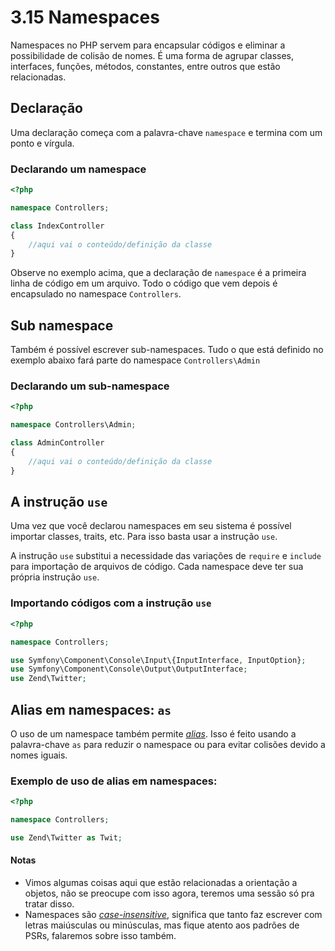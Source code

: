 # 3.15 Namespaces

Namespaces no PHP servem para encapsular códigos e eliminar a possibilidade de
colisão de nomes. É uma forma de agrupar classes, interfaces, funções, métodos, constantes, entre outros que estão relacionadas.

## Declaração

Uma declaração começa com a palavra-chave `namespace` e termina com um ponto e vírgula.

### Declarando um namespace

```php
<?php

namespace Controllers;

class IndexController
{
    //aqui vai o conteúdo/definição da classe
}
```

Observe no exemplo acima, que a declaração de `namespace` é a primeira linha de código em um arquivo.
Todo o código que vem depois é encapsulado no namespace `Controllers`.

## Sub namespace

Também é possível escrever sub-namespaces. Tudo o que está definido no exemplo abaixo fará parte do
namespace `Controllers\Admin`

### Declarando um sub-namespace

```php
<?php

namespace Controllers\Admin;

class AdminController
{
    //aqui vai o conteúdo/definição da classe
}
```

## A instrução `use`

Uma vez que você declarou namespaces em seu sistema é possível importar classes, traits, etc.
Para isso basta usar a instrução `use`.

A instrução `use` substitui a necessidade das variações de `require` e `include` para importação de arquivos de código.
Cada namespace deve ter sua própria instrução `use`.

### Importando códigos com a instrução `use`

```php
<?php

namespace Controllers;

use Symfony\Component\Console\Input\{InputInterface, InputOption};
use Symfony\Component\Console\Output\OutputInterface;
use Zend\Twitter;
```

## Alias em namespaces: `as`

O uso de um namespace também permite [*alias*](https://pt.wikipedia.org/wiki/Alias_(comando)). Isso é feito usando a palavra-chave `as` para reduzir o namespace ou para evitar colisões devido a nomes iguais.

### Exemplo de uso de alias em namespaces:

```php
<?php

namespace Controllers;

use Zend\Twitter as Twit;

```

#### Notas
 
- Vimos algumas coisas aqui que estão relacionadas a orientação a objetos, não se preocupe com isso agora, teremos uma sessão só pra tratar disso.
- Namespaces são [*case-insensitive*](https://pt.wikipedia.org/wiki/Case-sensitive), significa que tanto faz escrever com letras maiúsculas ou minúsculas, mas fique atento aos padrões de PSRs, falaremos sobre isso também.